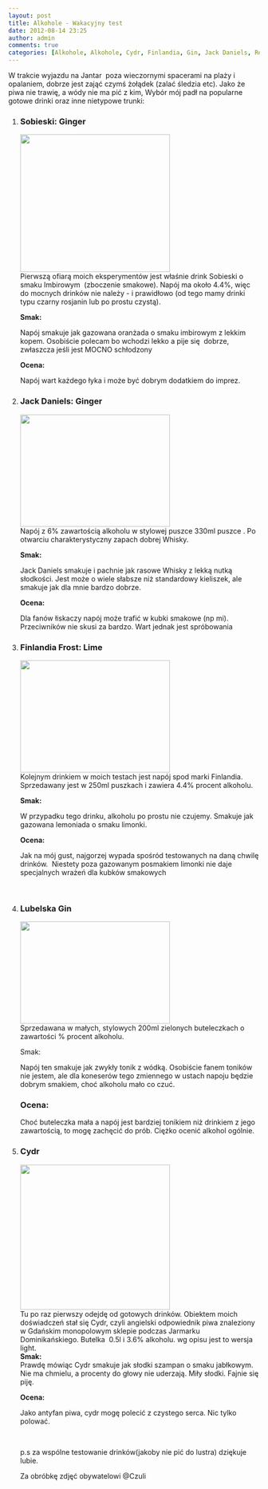 ```yaml
---
layout: post
title: Alkohole - Wakacyjny test
date: 2012-08-14 23:25
author: admin
comments: true
categories: [Alkohole, Alkohole, Cydr, Finlandia, Gin, Jack Daniels, Recenzja, Sobieski, Testy, Testy]
---
```

W trakcie wyjazdu na Jantar  poza wieczornymi spacerami na plaży i opalaniem, dobrze jest zająć czymś żołądek (zalać śledzia etc). Jako że piwa nie trawię, a wódy nie ma pić z kim, Wybór mój padł na popularne gotowe drinki oraz inne nietypowe trunki:
<h3><!--more--></h3>
<!--more-->
<ol>
	<li>
<h3>Sobieski: Ginger</h3>
<div><a href="http://szymonmotyka.pl/wp-content/uploads/2012/08/DSCN1037-kopia.jpg"><img class="aligncenter size-medium wp-image-395" title="Sobieski" src="http://szymonmotyka.pl/wp-content/uploads/2012/08/DSCN1037-kopia-300x276.jpg" alt="" width="300" height="276" /></a></div>
Pierwszą ofiarą moich eksperymentów jest właśnie drink Sobieski o smaku Imbirowym  (zboczenie smakowe). Napój ma około 4.4%, więc do mocnych drinków nie należy - i prawidłowo (od tego mamy drinki typu czarny rosjanin lub po prostu czystą).

<strong>Smak:</strong>

Napój smakuje jak gazowana oranżada o smaku imbirowym z lekkim kopem. Osobiście polecam bo wchodzi lekko a pije się  dobrze, zwłaszcza jeśli jest MOCNO schłodzony

<strong>Ocena:</strong>

Napój wart każdego łyka i może być dobrym dodatkiem do imprez.</li>
	<li>
<h3>Jack Daniels: Ginger</h3>
<div><img title="Jack Daniels Ginger" src="http://szymonmotyka.pl/wp-content/uploads/2012/08/DSCN0641-kopia-300x225.jpg" alt="" width="300" height="225" /></div>
Napój z 6% zawartością alkoholu w stylowej puszce 330ml puszce . Po otwarciu charakterystyczny zapach dobrej Whisky.

<strong>Smak:</strong>

Jack Daniels smakuje i pachnie jak rasowe Whisky z lekką nutką słodkości. Jest może o wiele słabsze niż standardowy kieliszek, ale smakuje jak dla mnie bardzo dobrze.

<strong>Ocena:</strong>

Dla fanów łiskaczy napój może trafić w kubki smakowe (np mi). Przeciwników nie skusi za bardzo. Wart jednak jest spróbowania</li>
	<li>
<h3>Finlandia Frost: Lime</h3>
<div><a href="http://szymonmotyka.pl/wp-content/uploads/2012/08/DSCN0663JPG.jpg"><img class="aligncenter size-medium wp-image-389" title="FinlandiaFrost" src="http://szymonmotyka.pl/wp-content/uploads/2012/08/DSCN0663JPG-300x225.jpg" alt="" width="300" height="225" /></a></div>
Kolejnym drinkiem w moich testach jest napój spod marki Finlandia. Sprzedawany jest w 250ml puszkach i zawiera 4.4% procent alkoholu.

<strong>Smak:</strong>

W przypadku tego drinku, alkoholu po prostu nie czujemy. Smakuje jak gazowana lemoniada o smaku limonki.

<strong>Ocena:</strong>

Jak na mój gust, najgorzej wypada spośród testowanych na daną chwilę drinków.  Niestety poza gazowanym posmakiem limonki nie daje specjalnych wrażeń dla kubków smakowych

&nbsp;</li>
	<li>
<h3>Lubelska Gin</h3>
<div><a href="http://szymonmotyka.pl/wp-content/uploads/2012/08/DSCN0769-kopia.jpg"><img title="GIN" src="http://szymonmotyka.pl/wp-content/uploads/2012/08/DSCN0769-kopia-300x205.jpg" alt="" width="300" height="205" /></a></div>
Sprzedawana w małych, stylowych 200ml zielonych buteleczkach o zawartości % procent alkoholu.

Smak:

Napój ten smakuje jak zwykły tonik z wódką. Osobiście fanem toników nie jestem, ale dla koneserów tego zmiennego w ustach napoju będzie dobrym smakiem, choć alkoholu mało co czuć.
<h3>Ocena:</h3>
Choć buteleczka mała a napój jest bardziej tonikiem niż drinkiem z jego zawartością, to mogę zachęcić do prób. Ciężko ocenić alkohol ogólnie.</li>
	<li>
<h3>Cydr</h3>
<div><a href="http://szymonmotyka.pl/wp-content/uploads/2012/08/DSCN0771-kopia.jpg"><img class="aligncenter size-medium wp-image-394" title="CYDR" src="http://szymonmotyka.pl/wp-content/uploads/2012/08/DSCN0771-kopia-300x291.jpg" alt="" width="300" height="291" /></a></div>
<div>Tu po raz pierwszy odejdę od gotowych drinków. Obiektem moich doświadczeń stał się Cydr, czyli angielski odpowiednik piwa znaleziony w Gdańskim monopolowym sklepie podczas Jarmarku Dominikańskiego. Butelka  0.5l i 3.6% alkoholu. wg opisu jest to wersja light.</div>
<div><strong>
</strong></div>
<div><strong>Smak:</strong></div>
Prawdę mówiąc Cydr smakuje jak słodki szampan o smaku jabłkowym. Nie ma chmielu, a procenty do głowy nie uderzają. Miły słodki. Fajnie się piję.

<strong>Ocena:</strong>

Jako antyfan piwa, cydr mogę polecić z czystego serca. Nic tylko polować.

&nbsp;

p.s za wspólne testowanie drinków(jakoby nie pić do lustra) dziękuje lubie.

Za obróbkę zdjęć obywatelowi @Czuli</li>
</ol>
